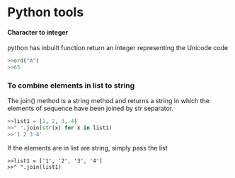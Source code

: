 # Python tools
#### Character to integer
python has inbuilt function return an integer representing the Unicode code 
```py
>>ord("A")
>>65
```
### To combine elements in list to string
The join() method is a string method and returns a string in which the elements of sequence have been joined by str separator.
```py
>>list1 = [1, 2, 3, 4]
>>" ".join(str(x) for x in list1)
>>'1 2 3 4'
```
If the elements are in list are string, simply pass the list
```
>>list1 = ['1', '2', '3', '4']
>>" ".join(list1)
```
